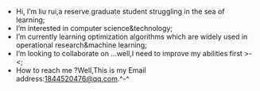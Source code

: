 - Hi, I’m liu rui,a reserve graduate student struggling in the sea of learning;
- I’m interested in computer science&technology;
- I’m currently learning optimization algorithms which are widely used in operational research&machine learning;
- I’m looking to collaborate on ...well,I need to improve my abilities first >-<;
- How to reach me ?Well,This is my Email address:1844520476@qq.com.^-^

<!---
1844520476/1844520476 is a ✨ special ✨ repository because its `README.md` (this file) appears on your GitHub profile.
You can click the Preview link to take a look at your changes.
--->
